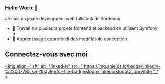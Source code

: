 ### Hello World 👋 
Je suis un jeune développeur web fullstack de Bordeaux

- 🔭 Travail sur plusieurs projets frontend et backend en utilisant Symfony 5
- 🌱 Apprentissage approfondi des modèles de conception

## Connectez-vous avec moi

[<img align="left" alt="linked-in" src=" https://img.shields.io/badge/linkedin-%230077B5.svg?&style=for-the-badge&logo=linkedin&logoColor=white " / >]( https://www.linkedin.com/in/mohammad-faisal-2665b5134 )
